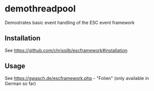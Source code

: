 # demothreadpool

Demostrates basic event handling of the ESC event framework

## Installation
See https://github.com/chrissilb/escframework#installation

## Usage
See https://gwasch.de/escframework.php - "Folien" (only available in German so far)
